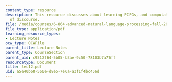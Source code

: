 ```yaml
---
content_type: resource
description: This resource discusses about learning PCFGs, and computational models
  of discourse.
file: /media/courses/6-864-advanced-natural-language-processing-fall-2005/a5a40b68560ed8e57e6aa3f1f4bc456d_lec12.pdf
file_type: application/pdf
learning_resource_types:
- Lecture Notes
ocw_type: OCWFile
parent_title: Lecture Notes
parent_type: CourseSection
parent_uid: c9517f64-5b05-b3ae-9c50-78103b7a76ff
resourcetype: Document
title: lec12.pdf
uid: a5a40b68-560e-d8e5-7e6a-a3f1f4bc456d
---
```


